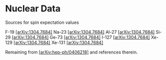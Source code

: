 # Nuclear Data
Sources for spin expectation values
		
F-19		[[arXiv:1304.7684]](https://arxiv.org/abs/1304.7684)
Na-23		[[arXiv:1304.7684]](https://arxiv.org/abs/1304.7684)
Al-27		[[arXiv:1304.7684]](https://arxiv.org/abs/1304.7684)
Si-29		[[arXiv:1304.7684]](https://arxiv.org/abs/1304.7684)
Ge-73		[[arXiv:1304.7684]](https://arxiv.org/abs/1304.7684)
I-127		[[arXiv:1304.7684]](https://arxiv.org/abs/1304.7684)
Xe-129		[[arXiv:1304.7684]](https://arxiv.org/abs/1304.7684)
Xe-131		[[arXiv:1304.7684]](https://arxiv.org/abs/1304.7684)

Remaining from [[arXiv:hep-ph/0406218]](https://arxiv.org/abs/hep-ph/0406218) and references therein.